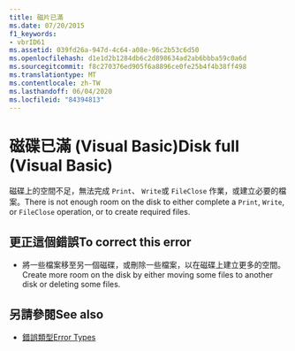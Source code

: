 ```yaml
---
title: 磁片已滿
ms.date: 07/20/2015
f1_keywords:
- vbrID61
ms.assetid: 039fd26a-947d-4c64-a08e-96c2b53c6d50
ms.openlocfilehash: d1e1d2b1284db6c2d898634ad2ab6bbba59c0a6d
ms.sourcegitcommit: f8c270376ed905f6a8896ce0fe25b4f4b38ff498
ms.translationtype: MT
ms.contentlocale: zh-TW
ms.lasthandoff: 06/04/2020
ms.locfileid: "84394813"
---
```

# <a name="disk-full-visual-basic"></a><span data-ttu-id="9b68a-102">磁碟已滿 (Visual Basic)</span><span class="sxs-lookup"><span data-stu-id="9b68a-102">Disk full (Visual Basic)</span></span>
<span data-ttu-id="9b68a-103">磁碟上的空間不足，無法完成 `Print`、 `Write`或 `FileClose` 作業，或建立必要的檔案。</span><span class="sxs-lookup"><span data-stu-id="9b68a-103">There is not enough room on the disk to either complete a `Print`, `Write`, or `FileClose` operation, or to create required files.</span></span>  
  
## <a name="to-correct-this-error"></a><span data-ttu-id="9b68a-104">更正這個錯誤</span><span class="sxs-lookup"><span data-stu-id="9b68a-104">To correct this error</span></span>  
  
- <span data-ttu-id="9b68a-105">將一些檔案移至另一個磁碟，或刪除一些檔案，以在磁碟上建立更多的空間。</span><span class="sxs-lookup"><span data-stu-id="9b68a-105">Create more room on the disk by either moving some files to another disk or deleting some files.</span></span>  
  
## <a name="see-also"></a><span data-ttu-id="9b68a-106">另請參閱</span><span class="sxs-lookup"><span data-stu-id="9b68a-106">See also</span></span>

- [<span data-ttu-id="9b68a-107">錯誤類型</span><span class="sxs-lookup"><span data-stu-id="9b68a-107">Error Types</span></span>](../programming-guide/language-features/error-types.md)

